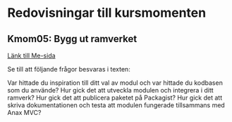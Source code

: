 Redovisningar till kursmomenten
====================================


Kmom05: Bygg ut ramverket
-------------------------------------
[Länk till Me-sida](http://www.student.bth.se/~urvi15/phpmvc/kmom05/webroot/)

Se till att följande frågor besvaras i texten:

Var hittade du inspiration till ditt val av modul och var hittade du kodbasen som du använde?
Hur gick det att utveckla modulen och integrera i ditt ramverk?
Hur gick det att publicera paketet på Packagist?
Hur gick det att skriva dokumentationen och testa att modulen fungerade tillsammans med Anax MVC?
